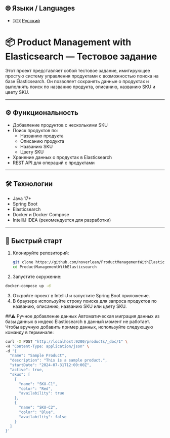 ## 🌐 Языки / Languages

- 🇷🇺 [Русский](README.ru.md)

# 📦 Product Management with Elasticsearch — Тестовое задание

Этот проект представляет собой тестовое задание, имитирующее простую систему управления продуктами с возможностью поиска на базе Elasticsearch. Он позволяет сохранять данные о продуктах и выполнять поиск по названию продукта, описанию, названию SKU и цвету SKU.

---

## ⚙️ Функциональность

- Добавление продуктов с несколькими SKU
- Поиск продуктов по:
  - Названию продукта
  - Описанию продукта
  - Названию SKU
  - Цвету SKU
- Хранение данных о продуктах в Elasticsearch
- REST API для операций с продуктами

---

## 🛠️ Технологии

- Java 17+  
- Spring Boot  
- Elasticsearch  
- Docker и Docker Compose  
- IntelliJ IDEA (рекомендуется для разработки)

---

## 🚀 Быстрый старт

1. Клонируйте репозиторий:
   ```bash
   git clone https://github.com/noverlean/ProductManagementWithElasticsearch.git
   cd ProductManagementWithElasticsearch
   ```
2. Запустите окружение:
  ```bash
  docker-compose up -d
  ```

3. Откройте проект в IntelliJ и запустите Spring Boot приложение.
4. В браузере используйте строку поиска для запроса продуктов по названию, описанию, названию SKU или цвету SKU.

##⚠️ Ручное добавление данных
Автоматическая миграция данных из базы данных в индекс Elasticsearch в данный момент не работает. Чтобы вручную добавить пример данных, используйте следующую команду в терминале:
```bash
curl -X POST "http://localhost:9200/products/_doc/1" \
-H "Content-Type: application/json" \
-d '{
  "name": "Sample Product",
  "description": "This is a sample product.",
  "startDate": "2024-07-31T12:00:00Z",
  "active": true,
  "skus": [
    {
      "name": "SKU-C1",
      "color": "Red",
      "availability": true
    },
    {
      "name": "SKU-C2",
      "color": "Blue",
      "availability": false
    }
  ]
}'
```

